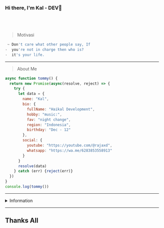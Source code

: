 ### Hi there, I'm Kal - DEV👋


#
<br />

> Motivasi
```js
 ~ Don't care what other people say, If
-  you're not in charge then who is?
-  it's your life.

```
____
> About Me

```js
async function tommy() {
  return new Promise(async(resolve, reject) => {
    try {
      let data = {
        name: "Kal",
        bio: {
          fullName: "Haikal Development",
          hobby: "music:",
          fav: "night change",
          region: "Indonesia",
          birthday: "Dec - 12"
        },
        social: {
          youtube: "https://youtube.com/@rajaxd",
          whatsapp: "https://wa.me/6283853558913"
        }
      }
      resolve(data)
    } catch (err) {reject(err)}
  })
}
console.log(tommy())
```
____
<details>
<summary>Information</summary>

> Languages 

<p><img align="center" src="https://github-readme-stats.vercel.app/api/top-langs?username=Tommylegen&show_icons=true&locale=en&layout=compact" alt="Tommylegen" /></p>

> Tools

<p align="center">
<a href="https://heroku.com" target="_blank"> <img src="https://www.vectorlogo.zone/logos/heroku/heroku-icon.svg" alt="heroku" width="40" height="40"/> </a>
<a href="https://git-scm.com/" target="_blank" rel="noreferrer"> <img src="https://www.vectorlogo.zone/logos/git-scm/git-scm-icon.svg" alt="git" width="40" height="40"/> </a>
<a href="https://www.linux.org/" target="_blank" rel="noreferrer"> <img src="https://raw.githubusercontent.com/devicons/devicon/master/icons/linux/linux-original.svg" alt="linux" width="40" height="40"/> </a>
<a href="https://nodejs.org" target="_blank" rel="noreferrer"> <img src="https://raw.githubusercontent.com/devicons/devicon/master/icons/nodejs/nodejs-original-wordmark.svg" alt="nodejs" width="40" height="40"/></a>
<a href="https://code.visualstudio.com/" target="_blank" rel="noreferrer"> <img src="https://img.shields.io/badge/-VS_Code-black?style=flat-square&logo=visual-studio-code" alt="Visual Studio Code" width="40" height="40"/></a>
</p>

> Skills

<p align="center">
<a href="https://developer.mozilla.org/en-US/docs/Web/JavaScript" target="_blank" rel="noreferrer"> <img src="https://raw.githubusercontent.com/devicons/devicon/master/icons/javascript/javascript-original.svg" alt="javascript" width="40" height="40"/></a>
</p> 

> Github Statistics

<p><img align="center" src="https://github-readme-streak-stats.herokuapp.com/?user=Tommylegen&" alt="Tommylegen" /></p>
</details>

____


## Thanks All
